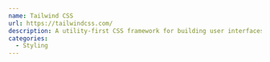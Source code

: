 ```yaml
---
name: Tailwind CSS
url: https://tailwindcss.com/
description: A utility-first CSS framework for building user interfaces.
categories:
  - Styling
---
```

